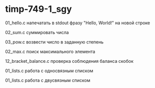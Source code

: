 # timp-749-1_sgy

01_hello.c напечатать в stdout фразу "Hello, World!" на новой строке

02_sum.c суммировать числа

03_pow.c возвести число в заданную степень

02_max.c поиск максимального элемента

12_bracket_balance.c проверка соблюдения баланса скобок

01_lists.c работа с односвязным списком

01_lists.c работа с двусвязным списком
